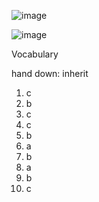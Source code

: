 ![image](https://github.com/jeuneseven/ReadingNotes/assets/8426758/97a26d13-db27-41b1-822c-2d42a4bc4068)

![image](https://github.com/jeuneseven/ReadingNotes/assets/8426758/77d264fe-9399-49fb-9782-c96ee1ada29b)

Vocabulary

hand down: inherit

1. c
2. b
3. c
4. c
5. b
6. a
7. b
8. a
9. b
10. c
